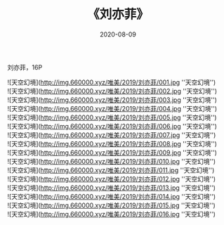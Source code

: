 ﻿---
layout: post
title:  《刘亦菲》
date:   2020-08-09
img: http://img.660000.xyz/唯美/2019/刘亦菲/000.jpg
categories: [美女, 清纯, 唯美]
---

刘亦菲，16P



![天空幻境](http://img.660000.xyz/唯美/2019/刘亦菲/001.jpg ''天空幻境'') <br>
![天空幻境](http://img.660000.xyz/唯美/2019/刘亦菲/002.jpg ''天空幻境'') <br>
![天空幻境](http://img.660000.xyz/唯美/2019/刘亦菲/003.jpg ''天空幻境'') <br>
![天空幻境](http://img.660000.xyz/唯美/2019/刘亦菲/004.jpg ''天空幻境'') <br>
![天空幻境](http://img.660000.xyz/唯美/2019/刘亦菲/005.jpg ''天空幻境'') <br>
![天空幻境](http://img.660000.xyz/唯美/2019/刘亦菲/006.jpg ''天空幻境'') <br>
![天空幻境](http://img.660000.xyz/唯美/2019/刘亦菲/007.jpg ''天空幻境'') <br>
![天空幻境](http://img.660000.xyz/唯美/2019/刘亦菲/008.jpg ''天空幻境'') <br>
![天空幻境](http://img.660000.xyz/唯美/2019/刘亦菲/009.jpg ''天空幻境'') <br>
![天空幻境](http://img.660000.xyz/唯美/2019/刘亦菲/010.jpg ''天空幻境'') <br>
![天空幻境](http://img.660000.xyz/唯美/2019/刘亦菲/011.jpg ''天空幻境'') <br>
![天空幻境](http://img.660000.xyz/唯美/2019/刘亦菲/012.jpg ''天空幻境'') <br>
![天空幻境](http://img.660000.xyz/唯美/2019/刘亦菲/013.jpg ''天空幻境'') <br>
![天空幻境](http://img.660000.xyz/唯美/2019/刘亦菲/014.jpg ''天空幻境'') <br>
![天空幻境](http://img.660000.xyz/唯美/2019/刘亦菲/015.jpg ''天空幻境'') <br>
![天空幻境](http://img.660000.xyz/唯美/2019/刘亦菲/016.jpg ''天空幻境'') <br>
